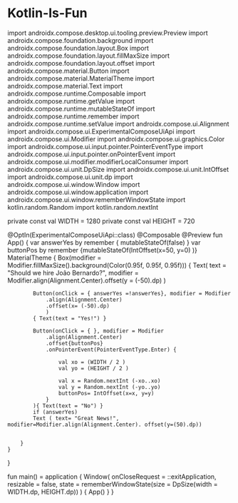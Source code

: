 # Kotlin-Is-Fun

import androidx.compose.desktop.ui.tooling.preview.Preview
import androidx.compose.foundation.background
import androidx.compose.foundation.layout.Box
import androidx.compose.foundation.layout.fillMaxSize
import androidx.compose.foundation.layout.offset
import androidx.compose.material.Button
import androidx.compose.material.MaterialTheme
import androidx.compose.material.Text
import androidx.compose.runtime.Composable
import androidx.compose.runtime.getValue
import androidx.compose.runtime.mutableStateOf
import androidx.compose.runtime.remember
import androidx.compose.runtime.setValue
import androidx.compose.ui.Alignment
import androidx.compose.ui.ExperimentalComposeUiApi
import androidx.compose.ui.Modifier
import androidx.compose.ui.graphics.Color
import androidx.compose.ui.input.pointer.PointerEventType
import androidx.compose.ui.input.pointer.onPointerEvent
import androidx.compose.ui.modifier.modifierLocalConsumer
import androidx.compose.ui.unit.DpSize
import androidx.compose.ui.unit.IntOffset
import androidx.compose.ui.unit.dp
import androidx.compose.ui.window.Window
import androidx.compose.ui.window.application
import androidx.compose.ui.window.rememberWindowState
import kotlin.random.Random
import kotlin.random.nextInt

private const val WIDTH = 1280
private const val HEIGHT = 720

@OptIn(ExperimentalComposeUiApi::class)
@Composable
@Preview
fun App() {
    var answerYes by remember { mutableStateOf(false) }
    var buttonPos by remember {mutableStateOf(IntOffset(x=50, y=0) )}
    MaterialTheme {
        Box(modifier = Modifier.fillMaxSize().background(Color(0.95f, 0.95f, 0.95f)))
        {
            Text(
                text = "Should we hire João Bernardo?",
                modifier = Modifier.align(Alignment.Center).offset(y = (-50).dp)
            )

            Button(onClick = { answerYes =!answerYes}, modifier = Modifier
                .align(Alignment.Center)
                .offset(x= (-50).dp)
                )
            { Text(text = "Yes!") }

            Button(onClick = { }, modifier = Modifier
                .align(Alignment.Center)
                .offset{buttonPos}
                .onPointerEvent(PointerEventType.Enter) {

                    val xo = (WIDTH / 2 )
                    val yo = (HEIGHT / 2 )

                    val x = Random.nextInt (-xo..xo)
                    val y = Random.nextInt (-yo..yo)
                    buttonPos= IntOffset(x=x, y=y)
                }
            ){ Text(text = "No") }
            if (answerYes)
            Text ( text= "Great News!", modifier=Modifier.align(Alignment.Center). offset(y=(50).dp))


        }
    }
}

fun main() = application {
        Window(
            onCloseRequest = ::exitApplication,
            resizable = false,
            state = rememberWindowState(size = DpSize(width = WIDTH.dp, HEIGHT.dp))
        ) {
            App()
        }
    }
